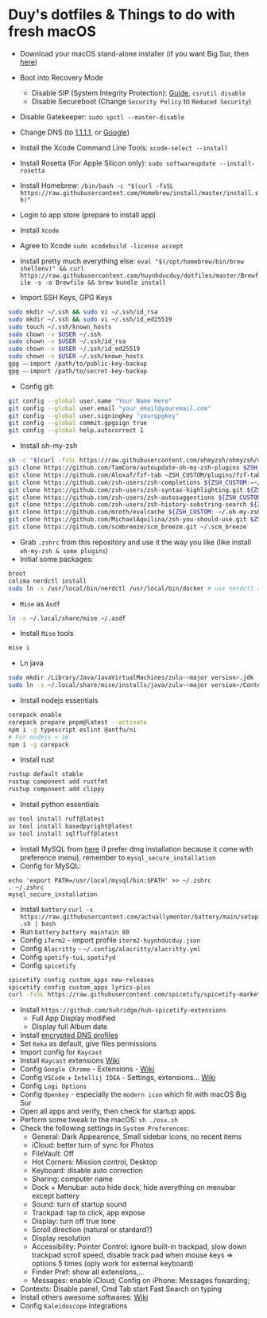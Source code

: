 # Duy's dotfiles & Things to do with fresh macOS

- Download your macOS stand-alone installer (if you want Big Sur, then [here](https://github.com/corpnewt/gibMacOS))

- Boot into Recovery Mode
	- Disable SIP (System Integrity Protection): [Guide](https://www.macworld.co.uk/how-to/mac/how-turn-off-mac-os-x-system-integrity-protection-rootless-3638975/), `csrutil disable`
	- Disable Secureboot (Change `Security Policy` to `Reduced Security`)
- Disable Gatekeeper: `sudo spctl --master-disable`
- Change DNS (to [1.1.1.1](https://1.1.1.1/dns/), or [Google](https://developers.google.com/speed/public-dns))
- Install the Xcode Command Line Tools: `xcode-select --install`
- Install Rosetta (For Apple Silicon only): `sudo softwareupdate --install-rosetta`
- Install Homebrew: `/bin/bash -c "$(curl -fsSL https://raw.githubusercontent.com/Homebrew/install/master/install.sh)"`
- Login to app store (prepare to install app)
- Install `Xcode`
- Agree to Xcode `sudo xcodebuild -license accept`
- Install pretty much everything else: `eval "$(/opt/homebrew/bin/brew shellenv)" && curl https://raw.githubusercontent.com/huynhducduy/dotfiles/master/Brewfile -s -o Brewfile && brew bundle install`
- Import SSH Keys, GPG Keys
```sh
sudo mkdir ~/.ssh && sudo vi ~/.ssh/id_rsa
sudo mkdir ~/.ssh && sudo vi ~/.ssh/id_ed25519
sudo touch ~/.ssh/known_hosts
sudo chown -v $USER ~/.ssh
sudo chown -v $USER ~/.ssh/id_rsa
sudo chown -v $USER ~/.ssh/id_ed25519
sudo chown -v $USER ~/.ssh/known_hosts
gpg —-import /path/to/public-key-backup
gpg —-import /path/to/secret-key-backup
```
- Config git:
```sh
git config --global user.name "Your Name Here"
git config --global user.email "your_email@youremail.com"
git config --global user.signingkey "yourgpgkey"
git config --global commit.gpgsign true
git config --global help.autocorrect 1
```
- Install oh-my-zsh
```sh
sh -c "$(curl -fsSL https://raw.githubusercontent.com/ohmyzsh/ohmyzsh/master/tools/install.sh)"
git clone https://github.com/TamCore/autoupdate-oh-my-zsh-plugins $ZSH_CUSTOM/plugins/autoupdate
git clone https://github.com/Aloxaf/fzf-tab ~ZSH_CUSTOM/plugins/fzf-tab
git clone https://github.com/zsh-users/zsh-completions ${ZSH_CUSTOM:=~/.oh-my-zsh/custom}/plugins/zsh-completions
git clone https://github.com/zsh-users/zsh-syntax-highlighting.git ${ZSH_CUSTOM:-~/.oh-my-zsh/custom}/plugins/zsh-syntax-highlighting
git clone https://github.com/zsh-users/zsh-autosuggestions ${ZSH_CUSTOM:-~/.oh-my-zsh/custom}/plugins/zsh-autosuggestions
git clone https://github.com/zsh-users/zsh-history-substring-search ${ZSH_CUSTOM:-~/.oh-my-zsh/custom}/plugins/zsh-history-substring-search
git clone https://github.com/mroth/evalcache ${ZSH_CUSTOM:-~/.oh-my-zsh/custom}/plugins/evalcache
git clone https://github.com/MichaelAquilina/zsh-you-should-use.git $ZSH_CUSTOM/plugins/you-should-use
git clone https://github.com/scmbreeze/scm_breeze.git ~/.scm_breeze
```
- Grab `.zshrc` from this repository and use it the way you like (like install `oh-my-zsh & some plugins`)
- Initial some packages:
```sh
broot
colima nerdctl install
sudo ln -s /usr/local/bin/nerdctl /usr/local/bin/docker # use nerdctl as a replacement of docker
```
- `Mise` as `Asdf`
```sh
ln -s ~/.local/share/mise ~/.asdf
```
- Install `Mise` tools
```sh
mise i
```
- Ln java
```sh
sudo mkdir /Library/Java/JavaVirtualMachines/zulu-<major version>.jdk
sudo ln -s ~/.local/share/mise/installs/java/zulu-<major version>/Contents /Library/Java/JavaVirtualMachines/zulu-<major version>.jdk/Contents
```
- Install nodejs essentials
```sh
corepack enable
corepack prepare pnpm@latest --activate
npm i -g typescript eslint @antfu/ni
# For nodejs < 16
npm i -g corepack
```
- Install rust
```sh
rustup default stable
rustup component add rustfmt
rustup component add clippy
```
- Install python essentials
```sh
uv tool install ruff@latest
uv tool install basedpyright@latest
uv tool install sqlfluff@latest
```
- Install MySQL from [here](https://dev.mysql.com/downloads/mysql/) (I prefer dmg installation because it come with preference menu), remember to `mysql_secure_installation`
- Config for MySQL:
```
echo 'export PATH=/usr/local/mysql/bin:$PATH' >> ~/.zshrc
. ~/.zshrc
mysql_secure_installation
```
- Install `battery` `curl -s https://raw.githubusercontent.com/actuallymentor/battery/main/setup.sh | bash`
- Run `battery` `battery maintain 80`
- Config `iTerm2` - import profile `iterm2-huynhducduy.json`
- Config `Alacritty` - `~/.config/alacritty/alacritty.yml`
- Config `spotify-tui`, `spotifyd`
- Config `spicetify`
```sh
spicetify config custom_apps new-releases
spicetify config custom_apps lyrics-plus
curl -fsSL https://raw.githubusercontent.com/spicetify/spicetify-marketplace/main/install.sh | sh
```
- Install `https://github.com/huhridge/huh-spicetify-extensions`
	- Full App Display modified
	- Display full Album date
- Install [encrypted DNS profiles](https://github.com/paulmillr/encrypted-dns)
- Set `Keka` as default, give files permissions
- Import config for `Raycast`
- Install `Raycast` extensions [Wiki](https://github.com/huynhducduy/dotfiles/wiki/Raycast-Extensions)
- Config `Google Chrome` - Extensions - [Wiki](https://github.com/huynhducduy/dotfiles/wiki/Chrome-Extensions)
- Config `VSCode` + `Intellij IDEA` - Settings, extensions... [Wiki](https://github.com/huynhducduy/dotfiles/wiki/VSCode-Extensions)
- Config `Logi Options`
- Config `Openkey` - especially the `modern icon` which fit with macOS Big Sur
- Open all apps and verify, then check for startup apps.
- Perform some tweak to the macOS: `sh ./osx.sh`
- Check the following settings in `System Preferences`:
	- General: Dark Appearence, Small sidebar icons, no recent items
	- iCloud: better turn of sync for Photos
	- FileVault: Off
	- Hot Corners: Mission control, Desktop 
	- Keyboard: disable auto correction
	- Sharing: computer name
	- Dock + Menubar: auto hide dock, hide everything on menubar except battery
	- Sound: turn of startup sound
	- Trackpad: tap to click, app expose
	- Display: turn off true tone
	- Scroll direction (natural or stardard?)
	- Display resolution
	- Accessibility: Pointer Control: ignore built-in trackpad, slow down trackpad scroll speed, disable track pad when mouse keys => options 5 times (oply work for external keyboard)
	- Finder Pref: show all extensions,...
	- Messages: enable iCloud; Config on iPhone: Messages fowarding;
- Contexts: Disable panel, Cmd Tab start Fast Search on typing
- Install others awesome softwares: [Wiki](https://github.com/huynhducduy/dotfiles/wiki/Awesome-software-to-install)
- Config `Kaleidoscope` integrations
